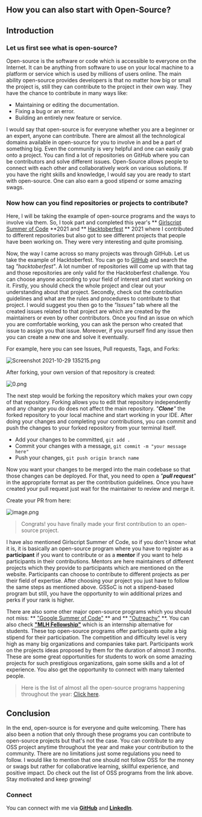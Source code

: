 ## How you can also start with Open-Source?

## Introduction
### Let us first see what is open-source?

Open-source is the software or code which is accessible to everyone on the Internet. It can be anything from software to use on your local machine to a platform or service which is used by millions of users online. The main ability open-source provides developers is that no matter how big or small the project is, still they can contribute to the project in their own way. They have the chance to contribute in many ways like:

- Maintaining or editing the documentation.
- Fixing a bug or an error.
- Building an entirely new feature or service.

I would say that open-source is for everyone whether you are a beginner or an expert, anyone can contribute. There are almost all the technological domains available in open-source for you to involve in and be a part of something big. Even the community is very helpful and one can easily grab onto a project. You can find a lot of repositories on GitHub where you can be contributors and solve different issues. Open-Source allows people to connect with each other and collaboratively work on various solutions. If you have the right skills and knowledge, I would say you are ready to start with open-source. One can also earn a good stipend or some amazing swags.

### Now how can you find repositories or projects to contribute?

Here, I will be taking the example of open-source programs and the ways to involve via them. So, I took part and completed this year's ** [Girlscript Summer of Code](https://gssoc.girlscript.tech/index.html) **2021 and ** [Hacktoberfest](https://hacktoberfest.digitalocean.com/) ** 2021 where I contributed to different repositories but also got to see different projects that people have been working on. They were very interesting and quite promising.
 
Now, the way I came across so many projects was through GitHub. Let us take the example of Hacktoberfest. You can go to  [GitHub](https://github.com/) and search the tag *"hacktoberfest"*. A lot number of repositories will come up with that tag and those repositories are only valid for the Hacktoberfest challenge. You can choose anyone according to your field of interest and start working on it. Firstly, you should check the whole project and clear out your understanding about that project. Secondly, check out the contribution guidelines and what are the rules and procedures to contribute to that project. I would suggest you then go to the *"Issues"* tab where all the created issues related to that project are which are created by the maintainers or even by other contributors. Once you find an issue on which you are comfortable working, you can ask the person who created that issue to assign you that issue. Moreover, if you yourself find any issue then you can create a new one and solve it eventually.

For example, here you can see Issues, Pull requests, Tags, and Forks: 

![Screenshot 2021-10-29 135215.png](https://cdn.hashnode.com/res/hashnode/image/upload/v1635496637038/NBCIDpBFj.png)

After forking, your own version of that repository is created:

![0.png](https://cdn.hashnode.com/res/hashnode/image/upload/v1635496659856/Fl2E_73fP.png)

The next step would be forking the repository which makes your own copy of that repository. Forking allows you to edit that repository independently and any change you do does not affect the main repository. *"**Clone**"* the forked repository to your local machine and start working in your IDE. After doing your changes and completing your contributions, you can commit and push the changes to your forked repository from your terminal itself.

- Add your changes to be committed, ```git add .```
- Commit your changes with a message, ```git commit -m "your message here"```
- Push your changes, ```git push origin branch name```

Now you want your changes to be merged into the main codebase so that those changes can be deployed. For that, you need to open a *"**pull request**"* in the appropriate format as per the contribution guidelines. Once you have created your pull request just wait for the maintainer to review and merge it.

Create your PR from here:

![image.png](https://cdn.hashnode.com/res/hashnode/image/upload/v1635519575495/oVmDVwS3y.png)

> Congrats! you have finally made your first contribution to an open-source project.

I have also mentioned Girlscript Summer of Code, so if you don't know what it is, it is basically an open-source program where you have to register as a **participant** if you want to contribute or as a **mentor** if you want to help participants in their contributions. Mentors are here maintainers of different projects which they provide to participants which are mentioned on the website. Participants can choose to contribute to different projects as per their field of expertise. After choosing your project you just have to follow the same steps as mentioned above. GSSoC is not a stipend-based program but still, you have the opportunity to win additional prizes and perks if your rank is higher.

There are also some other major open-source programs which you should not miss: ** ["Google Summer of Code"](https://summerofcode.withgoogle.com/archive/) ** and ** ["Outreachy"](https://www.outreachy.org/) **. You can also check **["MLH Fellowship"](https://fellowship.mlh.io/)** which is an internship alternative for students. These top open-source programs offer participants quite a big stipend for their participation. The competition and difficulty level is very high as many big organizations and companies take part. Participants work on the projects ideas proposed by them for the duration of almost 3 months. These are some great opportunities for students to work on some amazing projects for such prestigious organizations, gain some skills and a lot of experience. You also get the opportunity to connect with many talented people.

> Here is the list of almost all the open-source programs happening throughout the year:  [Click here](https://github.com/tapaswenipathak/Open-Source-Programs). 

## Conclusion
In the end, open-source is for everyone and quite welcoming. There has also been a notion that only through these programs you can contribute to open-source projects but that's not the case. You can contribute to any OSS project anytime throughout the year and make your contribution to the community. There are no limitations just some regulations you need to follow. I would like to mention that one should not follow OSS for the money or swags but rather for collaborative learning, skillful experience, and positive impact. Do check out the list of OSS programs from the link above. Stay motivated and keep growing! 

### Connect
You can connect with me via  **[GitHub](https://github.com/Maaz-Code)** and  **[LinkedIn](https://www.linkedin.com/in/maaz-ahmed-6b9b98187/)**.  